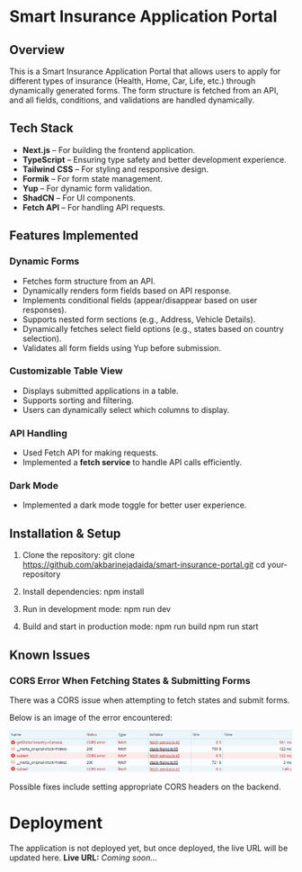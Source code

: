 # Smart Insurance Application Portal

## Overview
This is a Smart Insurance Application Portal that allows users to apply for different types of insurance (Health, Home, Car, Life, etc.) through dynamically generated forms. The form structure is fetched from an API, and all fields, conditions, and validations are handled dynamically.

## Tech Stack
- **Next.js** – For building the frontend application.
- **TypeScript** – Ensuring type safety and better development experience.
- **Tailwind CSS** – For styling and responsive design.
- **Formik** – For form state management.
- **Yup** – For dynamic form validation.
- **ShadCN** – For UI components.
- **Fetch API** – For handling API requests.

## Features Implemented
### Dynamic Forms
- Fetches form structure from an API.
- Dynamically renders form fields based on API response.
- Implements conditional fields (appear/disappear based on user responses).
- Supports nested form sections (e.g., Address, Vehicle Details).
- Dynamically fetches select field options (e.g., states based on country selection).
- Validates all form fields using Yup before submission.

### Customizable Table View
- Displays submitted applications in a table.
- Supports sorting and filtering.
- Users can dynamically select which columns to display.

### API Handling
- Used Fetch API for making requests.
- Implemented a **fetch service** to handle API calls efficiently.

### Dark Mode
- Implemented a dark mode toggle for better user experience.

## Installation & Setup
1. Clone the repository:
   git clone https://github.com/akbarinejadaida/smart-insurance-portal.git
   cd your-repository

2. Install dependencies:
  npm install

3. Run in development mode:
  npm run dev

4. Build and start in production mode:
  npm run build
  npm run start

## Known Issues

### CORS Error When Fetching States & Submitting Forms

There was a CORS issue when attempting to fetch states and submit forms.

Below is an image of the error encountered:

![CORS ERRORS](/public/image.png)

Possible fixes include setting appropriate CORS headers on the backend.

# Deployment

The application is not deployed yet, but once deployed, the live URL will be updated here.
**Live URL:** _Coming soon..._